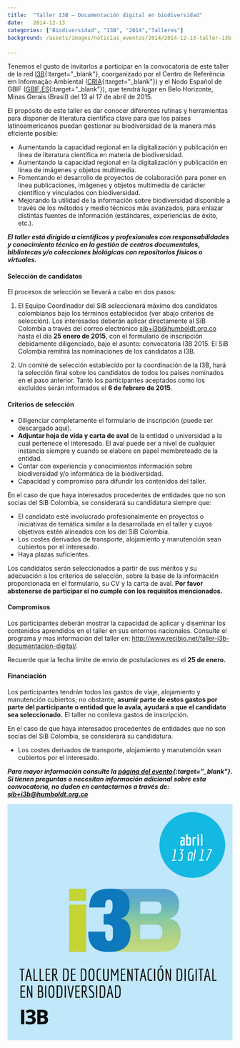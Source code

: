 ```yaml
---
title:  "Taller I3B – Documentación digital en biodiversidad"
date:   2014-12-13
categories: ["Biodiversidad", "I3B", "2014","Talleres"]
background: /assets/images/noticias_eventos/2014/2014-12-13-taller-i3b-documentacion-digital-en-biodiversidad-3.jpg

---
```


Tenemos el gusto de invitarlos a participar en la convocatoria de este taller de la red [I3B](https://www.recibio.net/home-i3b/){:target="_blank"}, coorganizado por el Centro de Referência em Informação Ambiental ([CRIA](http://www.cria.org.br/){:target="_blank"}) y el Nodo Español de GBIF ([GBIF.ES](http://gbif.es/){:target="_blank"}), que tendrá lugar en Belo Horizonte, Minas Gerais (Brasil) del 13 al 17 de abril de 2015.  

El propósito de este taller es dar conocer diferentes rutinas y herramientas para disponer de literatura científica clave para que los países latinoamericanos puedan gestionar su biodiversidad de la manera más eficiente posible:  

- Aumentando la capacidad regional en la digitalización y publicación en línea de literatura científica en materia de biodiversidad.
- Aumentando la capacidad regional en la digitalización y publicación en línea de imágenes y objetos multimedia.
- Fomentando el desarrollo de proyectos de colaboración para poner en línea publicaciones, imágenes y objetos multimedia de carácter científico y vinculados con biodiversidad.
- Mejorando la utilidad de la información sobre biodiversidad disponible a través de los métodos y medio técnicos más avanzados, para enlazar distintas fuentes de información (estándares, experiencias de éxito, etc.).
 

***El taller está dirigido a científicos y profesionales con responsabilidades y conocimiento técnico en la gestión de centros documentales, bibliotecas y/o colecciones biológicas con repositorios físicos o virtuales.***

#### Selección de candidatos

El procesos de selección se llevará a cabo en dos pasos:

1. El Equipo Coordinador del SiB seleccionará máximo dos candidatos colombianos bajo los términos establecidos (ver abajo criterios de selección). Los interesados deberán aplicar directamente al SiB Colombia a través del correo electrónico sib+i3b@humboldt.org.co hasta el día **25 enero de 2015**, con el formulario de inscripción debidamente diligenciado, bajo el asunto: convocatoria I3B 2015. El SiB Colombia remitirá las nominaciones de los candidatos a I3B.

2. Un comité de selección establecido por la coordinación de la I3B, hará la selección final sobre los candidatos de todos los países nominados en el paso anterior. Tanto los participantes aceptados como los excluidos serán informados el **6 de febrero de 2015**.

 

#### Criterios de selección

- Diligenciar completamente el formulario de inscripción (puede ser descargado aquí).
- **Adjuntar hoja de vida y carta de aval** de la entidad o universidad a la cual pertenece el interesado. El aval puede ser a nivel de cualquier instancia siempre y cuando se elabore en papel membreteado de la entidad.
- Contar con experiencia y conocimientos información sobre biodiversidad y/o informática de la biodiversidad.
- Capacidad y compromiso para difundir los contenidos del taller.
 

En el caso de que haya interesados procedentes de entidades que no son socias del SiB Colombia, se considerará su candidatura siempre que:

- El candidato esté involucrado profesionalmente en proyectos o iniciativas de temática similar a la desarrollada en el taller y cuyos objetivos estén alineados con los del SiB Colombia.
- Los costes derivados de transporte, alojamiento y manutención sean cubiertos por el interesado.
- Haya plazas suficientes.

Los candidatos serán seleccionados a partir de sus méritos y su adecuación a los criterios de selección, sobre la base de la información proporcionada en el formulario, su CV y la carta de aval. **Por favor abstenerse de participar si no cumple con los requisitos mencionados.**

#### Compromisos 

Los participantes deberán mostrar la capacidad de aplicar y diseminar los contenidos aprendidos en el taller en sus entornos nacionales. Consulte el programa y mas información del taller en: <http://www.recibio.net/taller-i3b-documentacion-digital/>.

Recuerde que la fecha límite de envío de postulaciones es el **25 de enero.**

#### Financiación

Los participantes tendrán todos los gastos de viaje, alojamiento y manutención cubiertos; no obstante, **asumir parte de estos gastos por parte del participante o entidad que lo avala, ayudará a que el candidato sea seleccionado.** El taller no conlleva gastos de inscripción.

En el caso de que haya interesados procedentes de entidades que no son socias del SiB Colombia, se considerará su candidatura.

- Los costes derivados de transporte, alojamiento y manutención sean cubiertos por el interesado.


***Para mayor información consulte la [página del evento](http://www.recibio.net/taller-i3b-documentacion-digital/){:target="_blank"}. Si tienen preguntas o necesitan información adicional sobre esta convocatoria, no duden en contactarnos a través de: sib+i3b@humboldt.org.co***

<img src="/assets/images/noticias_eventos/2014/2014-12-13-taller-i3b-documentacion-digital-en-biodiversidad-4.jpg" width=770>

